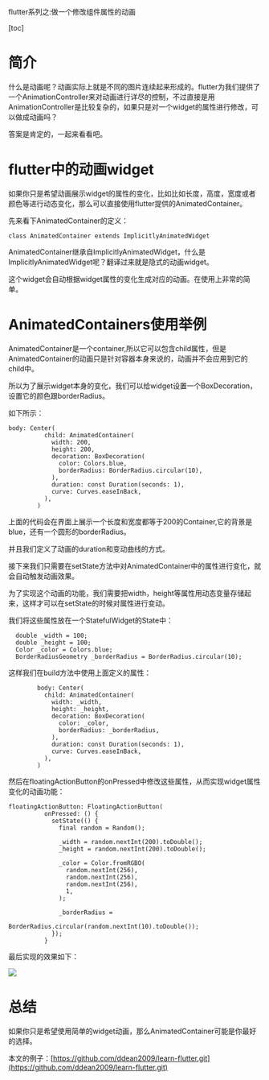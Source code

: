 flutter系列之:做一个修改组件属性的动画

[toc]

# 简介

什么是动画呢？动画实际上就是不同的图片连续起来形成的。flutter为我们提供了一个AnimationController来对动画进行详尽的控制，不过直接是用AnimationController是比较复杂的，如果只是对一个widget的属性进行修改，可以做成动画吗？

答案是肯定的，一起来看看吧。

# flutter中的动画widget

如果你只是希望动画展示widget的属性的变化，比如比如长度，高度，宽度或者颜色等进行动态变化，那么可以直接使用flutter提供的AnimatedContainer。

先来看下AnimatedContainer的定义：

```
class AnimatedContainer extends ImplicitlyAnimatedWidget
```

AnimatedContainer继承自ImplicitlyAnimatedWidget，什么是ImplicitlyAnimatedWidget呢？翻译过来就是隐式的动画widget。

这个widget会自动根据widget属性的变化生成对应的动画。在使用上非常的简单。

# AnimatedContainers使用举例

AnimatedContainer是一个container,所以它可以包含child属性，但是AnimatedContainer的动画只是针对容器本身来说的，动画并不会应用到它的child中。

所以为了展示widget本身的变化，我们可以给widget设置一个BoxDecoration，设置它的颜色跟borderRadius。

如下所示：

```
body: Center(
          child: AnimatedContainer(
            width: 200,
            height: 200,
            decoration: BoxDecoration(
              color: Colors.blue,
              borderRadius: BorderRadius.circular(10),
            ),
            duration: const Duration(seconds: 1),
            curve: Curves.easeInBack,
          ),
        )
```

上面的代码会在界面上展示一个长度和宽度都等于200的Container,它的背景是blue，还有一个圆形的borderRadius。

并且我们定义了动画的duration和变动曲线的方式。

接下来我们只需要在setState方法中对AnimatedContainer中的属性进行变化，就会自动触发动画效果。

为了实现这个动画的功能，我们需要把width，height等属性用动态变量存储起来，这样才可以在setState的时候对属性进行变动。

我们将这些属性放在一个StatefulWidget的State中：

```
  double _width = 100;
  double _height = 100;
  Color _color = Colors.blue;
  BorderRadiusGeometry _borderRadius = BorderRadius.circular(10);
```

这样我们在build方法中使用上面定义的属性：

```
        body: Center(
          child: AnimatedContainer(
            width: _width,
            height: _height,
            decoration: BoxDecoration(
              color: _color,
              borderRadius: _borderRadius,
            ),
            duration: const Duration(seconds: 1),
            curve: Curves.easeInBack,
          ),
        )
```

然后在floatingActionButton的onPressed中修改这些属性，从而实现widget属性变化的动画功能：

```
floatingActionButton: FloatingActionButton(
          onPressed: () {
            setState(() {
              final random = Random();

              _width = random.nextInt(200).toDouble();
              _height = random.nextInt(200).toDouble();

              _color = Color.fromRGBO(
                random.nextInt(256),
                random.nextInt(256),
                random.nextInt(256),
                1,
              );

              _borderRadius =
                  BorderRadius.circular(random.nextInt(10).toDouble());
            });
          }
```

最后实现的效果如下：

![](https://img-blog.csdnimg.cn/ffca21dd6c0b4b188bdf68cbd2c2765c.png)

# 总结

如果你只是希望使用简单的widget动画，那么AnimatedContainer可能是你最好的选择。

本文的例子：[https://github.com/ddean2009/learn-flutter.git](https://github.com/ddean2009/learn-flutter.git)





